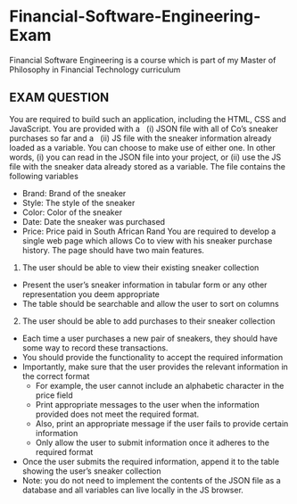 # Financial-Software-Engineering-Exam
Financial Software Engineering is a course which is part of my Master of Philosophy in Financial Technology curriculum
## EXAM QUESTION

You are required to build such an application, including the HTML, CSS and JavaScript. You are provided with a
&nbsp;
(i) JSON file with all of Co’s sneaker purchases so far and a 
&nbsp;
(ii) JS file with the sneaker information already loaded as a variable. You can choose to make use of either one.
In other words,
(i) you can read in the JSON file into your project, or
(ii) use the JS file with the sneaker data already stored as a variable. The file contains the following variables
* Brand: Brand of the sneaker
* Style: The style of the sneaker
* Color: Color of the sneaker
* Date: Date the sneaker was purchased
* Price: Price paid in South African Rand
You are required to develop a single web page which allows Co to view with his sneaker purchase history. The page should have two main features.
1. The user should be able to view their existing sneaker collection
* Present the user’s sneaker information in tabular form or any other representation you deem appropriate
* The table should be searchable and allow the user to sort on columns
2. The user should be able to add purchases to their sneaker collection
* Each time a user purchases a new pair of sneakers, they should have some way to record these transactions.
* You should provide the functionality to accept the required information
* Importantly, make sure that the user provides the relevant information in the correct format
  * For example, the user cannot include an alphabetic character in the price field
  * Print appropriate messages to the user when the information provided does not meet the required format. 
  * Also, print an appropriate message if the user fails to provide certain information
  * Only allow the user to submit information once it adheres to the required format
* Once the user submits the required information, append it to the table showing the user’s sneaker collection
* Note: you do not need to implement the contents of the JSON file as a database and all variables can live locally in the JS browser.
